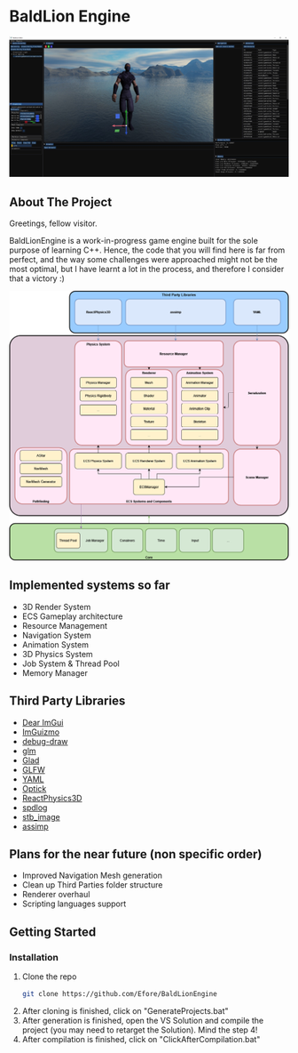 # BaldLion Engine

![Product Name Screen Shot][product-screenshot]

<!-- ABOUT THE PROJECT -->
## About The Project

Greetings, fellow visitor.

BaldLionEngine is a work-in-progress game engine built for the sole purpose of learning C++. Hence, the code that you will find here is far from perfect, and the way some challenges were approached might not be the most optimal, but I have learnt a lot in the process, and therefore I consider that a victory :)

![Engine Architecture][architecture]

## Implemented systems so far

* 3D Render System
* ECS Gameplay architecture
* Resource Management
* Navigation System
* Animation System
* 3D Physics System
* Job System & Thread Pool
* Memory Manager

## Third Party Libraries

* [Dear ImGui](https://github.com/ocornut/imgui)
* [ImGuizmo](https://github.com/CedricGuillemet/ImGuizmo)
* [debug-draw](https://github.com/glampert/debug-draw)
* [glm](https://github.com/g-truc/glm)
* [Glad](https://glad.dav1d.de/)
* [GLFW](https://github.com/glfw/glfw)
* [YAML](https://github.com/jbeder/yaml-cpp)
* [Optick](https://github.com/bombomby/optick)
* [ReactPhysics3D](https://github.com/DanielChappuis/reactphysics3d)
* [spdlog](https://github.com/gabime/spdlog)
* [stb_image](https://github.com/nothings/stb)
* [assimp](https://github.com/assimp/assimp)

## Plans for the near future (non specific order)

* Improved Navigation Mesh generation
* Clean up Third Parties folder structure
* Renderer overhaul
* Scripting languages support

<!-- GETTING STARTED -->
## Getting Started

### Installation

1. Clone the repo
   ```sh
   git clone https://github.com/Efore/BaldLionEngine
   ```
2. After cloning is finished, click on "GenerateProjects.bat"
3. After generation is finished, open the VS Solution and compile the project (you may need to retarget the Solution). Mind the step 4!
4. After compilation is finished, click on "ClickAfterCompilation.bat"





[product-screenshot]: Docs/screenshot.png
[architecture]: Docs/architecture.png
